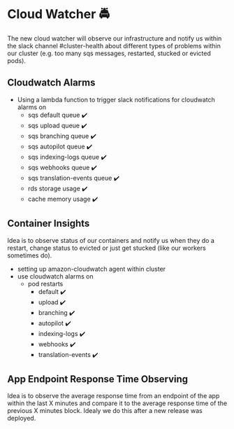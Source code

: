 # Cloud Watcher :oncoming_police_car:

The new cloud watcher will observe our infrastructure and notify us
within the slack channel #cluster-health about different types of
problems within our cluster (e.g. too many sqs messages, restarted, stucked or evicted pods).

## Cloudwatch Alarms

- Using a lambda function to trigger slack notifications for cloudwatch alarms on
  - sqs default queue :heavy_check_mark:
  - sqs upload queue :heavy_check_mark:
  - sqs branching queue :heavy_check_mark:
  - sqs autopilot queue :heavy_check_mark:
  - sqs indexing-logs queue :heavy_check_mark:
  - sqs webhooks queue :heavy_check_mark:
  - sqs translation-events queue :heavy_check_mark:
  - rds storage usage :heavy_check_mark:
  - cache memory usage :heavy_check_mark:

## Container Insights

Idea is to observe status of our containers and notify us when they do a restart,
change status to evicted or just get stucked (like our workers sometimes do).

- setting up amazon-cloudwatch agent within cluster
- use cloudwatch alarms on
  - pod restarts
    - default :heavy_check_mark:
    - upload :heavy_check_mark:
    - branching :heavy_check_mark:
    - autopilot :heavy_check_mark:
    - indexing-logs :heavy_check_mark:
    - webhooks :heavy_check_mark:
    - translation-events :heavy_check_mark:

## App Endpoint Response Time Observing

Idea is to observe the average response time from an endpoint of the app within the last X minutes
and compare it to the average response time of the previous X minutes block. Idealy we do this after
a new release was deployed.
